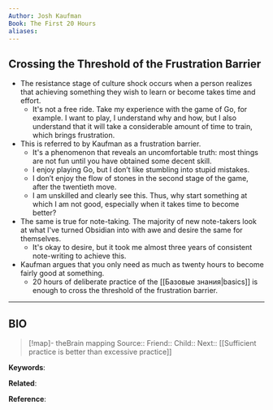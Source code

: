 ```yaml
---
Author: Josh Kaufman
Book: The First 20 Hours
aliases:
---
```

## Crossing the Threshold of the Frustration Barrier

- The resistance stage of culture shock occurs when a person realizes that achieving something they wish to learn or become takes time and effort.
    - It's not a free ride. Take my experience with the game of Go, for example. I want to play, I understand why and how, but I also understand that it will take a considerable amount of time to train, which brings frustration.
- This is referred to by Kaufman as a frustration barrier.
    - It's a phenomenon that reveals an uncomfortable truth: most things are not fun until you have obtained some decent skill.
    - I enjoy playing Go, but I don’t like stumbling into stupid mistakes.
    - I don’t enjoy the flow of stones in the second stage of the game, after the twentieth move.
    - I am unskilled and clearly see this. Thus, why start something at which I am not good, especially when it takes time to become better?
- The same is true for note-taking. The majority of new note-takers look at what I've turned Obsidian into with awe and desire the same for themselves.
    - It's okay to desire, but it took me almost three years of consistent note-writing to achieve this.
- Kaufman argues that you only need as much as twenty hours to become fairly good at something.
    - 20 hours of deliberate practice of the [[Базовые знания|basics]] is enough to cross the threshold of the frustration barrier.

***
## BIO
> [!map]- theBrain mapping
> Source::
> Friend::
> Child::
> Next:: [[Sufficient practice is better than excessive practice]]

**Keywords**:

**Related**:

**Reference**: 